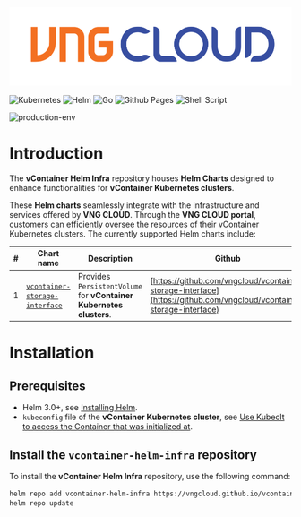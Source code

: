 <center>

  ![](./images/01.png)

</center>


![Kubernetes](https://img.shields.io/badge/kubernetes-%23326ce5.svg?style=for-the-badge&logo=kubernetes&logoColor=white) ![Helm](https://img.shields.io/badge/Helm-0F1689?style=for-the-badge&logo=Helm&labelColor=0F1689) ![Go](https://img.shields.io/badge/go-%2300ADD8.svg?style=for-the-badge&logo=go&logoColor=white) ![Github Pages](https://img.shields.io/badge/github%20pages-121013?style=for-the-badge&logo=github&logoColor=white) ![Shell Script](https://img.shields.io/badge/shell_script-%23121011.svg?style=for-the-badge&logo=gnu-bash&logoColor=white)

![production-env](https://badgen.net/badge/PRODUCTION/environment/blue?icon=github)
# Introduction

The **vContainer Helm Infra** repository houses **Helm Charts** designed to enhance functionalities for **vContainer Kubernetes clusters**.

These **Helm charts** seamlessly integrate with the infrastructure and services offered by **VNG CLOUD**. Through the **VNG CLOUD portal**, customers can efficiently oversee the resources of their vContainer Kubernetes clusters. The currently supported Helm charts include:

|#|Chart name|Description|Github|
|-|-|-|-|
|1|[`vcontainer-storage-interface`](./helm-charts/vcontainer-storage-interface/index.md)|Provides `PersistentVolume` for **vContainer Kubernetes clusters**.|[https://github.com/vngcloud/vcontainer-storage-interface](https://github.com/vngcloud/vcontainer-storage-interface)|

# Installation
## Prerequisites
- Helm 3.0+, see [Installing Helm](https://helm.sh/docs/intro/install/).
- `kubeconfig` file of the **vContainer Kubernetes cluster**, see [Use Kubeclt to access the Container that was initialized at](https://docs.vngcloud.vn/display/VSERVERENG/Step+3%3A+Use+Kubeclt+to+access+the+Container+that+was+initialized+at).

## Install the `vcontainer-helm-infra` repository
To install the **vContainer Helm Infra** repository, use the following command:
  ```bash
  helm repo add vcontainer-helm-infra https://vngcloud.github.io/vcontainer-helm-infra
  helm repo update
  ```
  